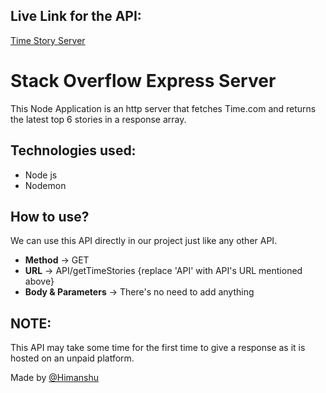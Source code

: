 ## Live Link for the API:

[Time Story Server](https://time-stories-2312.onrender.com/)

# Stack Overflow Express Server

This Node Application is an http server that fetches Time.com and returns the latest top 6 stories in a response array.

## Technologies used:

- Node js
- Nodemon

## How to use?

We can use this API directly in our project just like any other API.

- **Method** -> GET
- **URL** -> API/getTimeStories {replace 'API' with API's URL mentioned above}
- **Body & Parameters** -> There's no need to add anything 

## NOTE:
This API may take some time for the first time to give a response as it is hosted on an unpaid platform.

Made by [@Himanshu](https://www.linkedin.com/in/himanshu2312/)
